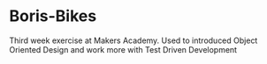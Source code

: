 Boris-Bikes
===========

Third week exercise at Makers Academy.
Used to introduced Object Oriented Design and work more with Test Driven Development
